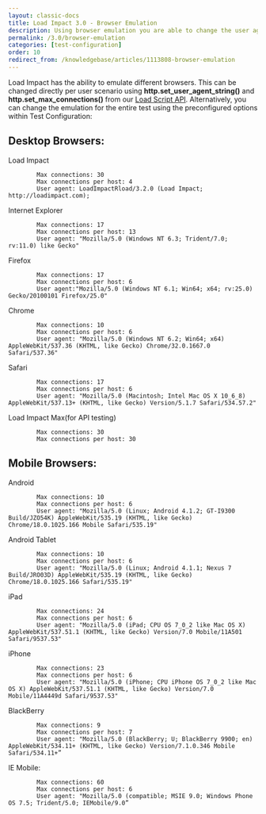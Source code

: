 ```yaml
---
layout: classic-docs
title: Load Impact 3.0 - Browser Emulation
description: Using browser emulation you are able to change the user agent, max connections and max connections per host that the Virtual Users use during a test.  This allows you to emulate specific user behavior for your use case.
permalink: /3.0/browser-emulation
categories: [test-configuration]
order: 10
redirect_from: /knowledgebase/articles/1113808-browser-emulation
---
```



Load Impact has the ability to emulate different browsers.  This can be changed directly per user scenario using **http.set_user_agent_string()** and **http.set_max_connections()** from our [Load Script API](https://loadimpact.com/load-script-api).  Alternatively, you can change the emulation for the entire test using the preconfigured options within Test Configuration:



## Desktop Browsers:


Load Impact

```
        Max connections: 30
        Max connections per host: 4
        User agent: LoadImpactRload/3.2.0 (Load Impact; http://loadimpact.com);
```



Internet Explorer
```
        Max connections: 17
        Max connections per host: 13
        User agent: "Mozilla/5.0 (Windows NT 6.3; Trident/7.0; rv:11.0) like Gecko"
```


Firefox
```
        Max connections: 17
        Max connections per host: 6
        User agent:"Mozilla/5.0 (Windows NT 6.1; Win64; x64; rv:25.0) Gecko/20100101 Firefox/25.0"
```


Chrome
```
        Max connections: 10
        Max connections per host: 6
        User agent: "Mozilla/5.0 (Windows NT 6.2; Win64; x64) AppleWebKit/537.36 (KHTML, like Gecko) Chrome/32.0.1667.0 Safari/537.36"
```


Safari
```
        Max connections: 17
        Max connections per host: 6
        User agent: "Mozilla/5.0 (Macintosh; Intel Mac OS X 10_6_8) AppleWebKit/537.13+ (KHTML, like Gecko) Version/5.1.7 Safari/534.57.2"
```
Load Impact Max(for API testing)
```
        Max connections: 30
        Max connections per host: 30
```


## Mobile Browsers:


Android
```
        Max connections: 10
        Max connections per host: 6
        User agent: "Mozilla/5.0 (Linux; Android 4.1.2; GT-I9300 Build/JZO54K) AppleWebKit/535.19 (KHTML, like Gecko) Chrome/18.0.1025.166 Mobile Safari/535.19"
```


Android Tablet
```
        Max connections: 10
        Max connections per host: 6
        User agent: "Mozilla/5.0 (Linux; Android 4.1.1; Nexus 7 Build/JRO03D) AppleWebKit/535.19 (KHTML, like Gecko) Chrome/18.0.1025.166 Safari/535.19"
```


iPad
```
        Max connections: 24
        Max connections per host: 6
        User agent: "Mozilla/5.0 (iPad; CPU OS 7_0_2 like Mac OS X) AppleWebKit/537.51.1 (KHTML, like Gecko) Version/7.0 Mobile/11A501 Safari/9537.53"
```


iPhone
```
        Max connections: 23
        Max connections per host: 6
        User agent: "Mozilla/5.0 (iPhone; CPU iPhone OS 7_0_2 like Mac OS X) AppleWebKit/537.51.1 (KHTML, like Gecko) Version/7.0 Mobile/11A4449d Safari/9537.53"
```


BlackBerry
```
        Max connections: 9
        Max connections per host: 7
        User agent: "Mozilla/5.0 (BlackBerry; U; BlackBerry 9900; en) AppleWebKit/534.11+ (KHTML, like Gecko) Version/7.1.0.346 Mobile Safari/534.11+”
```


IE Mobile:
```
        Max connections: 60
        Max connections per host: 6
        User agent: "Mozilla/5.0 (compatible; MSIE 9.0; Windows Phone OS 7.5; Trident/5.0; IEMobile/9.0”
```
